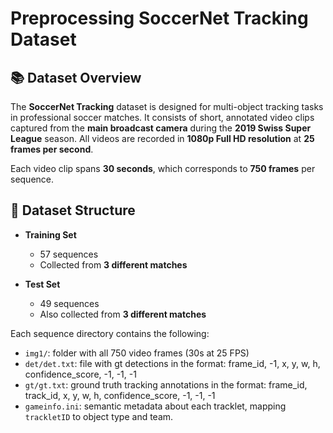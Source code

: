 
# Preprocessing SoccerNet Tracking Dataset
## 📚 Dataset Overview

The **SoccerNet Tracking** dataset is designed for multi-object tracking tasks in professional soccer matches. It consists of short, annotated video clips captured from the **main broadcast camera** during the **2019 Swiss Super League** season. All videos are recorded in **1080p Full HD resolution** at **25 frames per second**.

Each video clip spans **30 seconds**, which corresponds to **750 frames** per sequence.


## 📁 Dataset Structure
- **Training Set**
  - 57 sequences
  - Collected from **3 different matches**

- **Test Set**
  - 49 sequences
  - Also collected from **3 different matches**

Each sequence directory contains the following:
- `img1/`: folder with all 750 video frames (30s at 25 FPS)
- `det/det.txt`: file with gt detections in the format: frame_id, -1, x, y, w, h, confidence_score, -1, -1, -1
- `gt/gt.txt`: ground truth tracking annotations in the format: frame_id, track_id, x, y, w, h, confidence_score, -1, -1, -1
-  `gameinfo.ini`: semantic metadata about each tracklet, mapping `trackletID` to object type and team.
